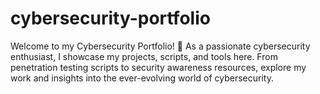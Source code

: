 # cybersecurity-portfolio
Welcome to my Cybersecurity Portfolio! 🚀 As a passionate cybersecurity enthusiast, I showcase my projects, scripts, and tools here. From penetration testing scripts to security awareness resources, explore my work and insights into the ever-evolving world of cybersecurity. 
